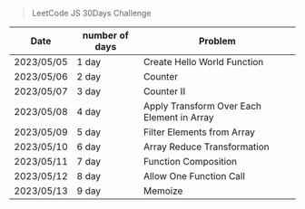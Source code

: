 > LeetCode JS 30Days Challenge


| Date       | number of days | Problem                    |
|------------|----------------|----------------------------|
| 2023/05/05 | 1 day          | Create Hello World Function |
| 2023/05/06 | 2 day          | Counter                    |
| 2023/05/07 | 3 day          | Counter II                 |
| 2023/05/08 | 4 day          | Apply Transform Over Each Element in Array  |
| 2023/05/09 | 5 day          | Filter Elements from Array |
| 2023/05/10 | 6 day          | Array Reduce Transformation |
| 2023/05/11 | 7 day          | Function Composition |
| 2023/05/12 | 8 day          | Allow One Function Call |
| 2023/05/13 | 9 day          | Memoize |


